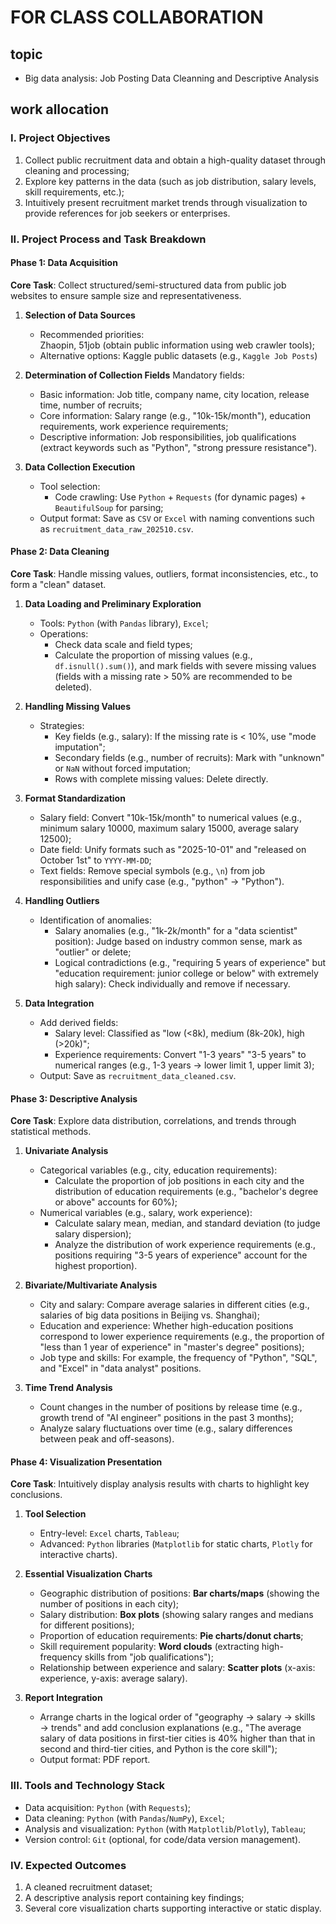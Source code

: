 # FOR CLASS COLLABORATION

## topic

* Big data analysis: Job Posting Data Cleanning and Descriptive Analysis

## work allocation
### **I. Project Objectives**
1. Collect public recruitment data and obtain a high-quality dataset through cleaning and processing;
2. Explore key patterns in the data (such as job distribution, salary levels, skill requirements, etc.);
3. Intuitively present recruitment market trends through visualization to provide references for job seekers or enterprises.


### **II. Project Process and Task Breakdown**

#### **Phase 1: Data Acquisition**
**Core Task**: Collect structured/semi-structured data from public job websites to ensure sample size and representativeness.

1. **Selection of Data Sources**
   - Recommended priorities:  
     Zhaopin, 51job (obtain public information using web crawler tools);  
   - Alternative options: Kaggle public datasets (e.g., `Kaggle Job Posts`)  

2. **Determination of Collection Fields** 
   Mandatory fields:  
   - Basic information: Job title, company name, city location, release time, number of recruits;  
   - Core information: Salary range (e.g., "10k-15k/month"), education requirements, work experience requirements;  
   - Descriptive information: Job responsibilities, job qualifications (extract keywords such as "Python", "strong pressure resistance").  

3. **Data Collection Execution** 
   - Tool selection:  
     - Code crawling: Use `Python` + `Requests` (for dynamic pages) + `BeautifulSoup` for parsing;  
   - Output format: Save as `CSV` or `Excel` with naming conventions such as `recruitment_data_raw_202510.csv`.  


#### **Phase 2: Data Cleaning**
**Core Task**: Handle missing values, outliers, format inconsistencies, etc., to form a "clean" dataset.

1. **Data Loading and Preliminary Exploration**
   - Tools: `Python` (with `Pandas` library), `Excel`;  
   - Operations:  
     - Check data scale and field types;  
     - Calculate the proportion of missing values (e.g., `df.isnull().sum()`), and mark fields with severe missing values (fields with a missing rate > 50% are recommended to be deleted).  

2. **Handling Missing Values**
   - Strategies:  
     - Key fields (e.g., salary): If the missing rate is < 10%, use "mode imputation";  
     - Secondary fields (e.g., number of recruits): Mark with "unknown" or `NaN` without forced imputation;  
     - Rows with complete missing values: Delete directly.  

3. **Format Standardization**
   - Salary field: Convert "10k-15k/month" to numerical values (e.g., minimum salary 10000, maximum salary 15000, average salary 12500);  
   - Date field: Unify formats such as "2025-10-01" and "released on October 1st" to `YYYY-MM-DD`;  
   - Text fields: Remove special symbols (e.g., `\n`) from job responsibilities and unify case (e.g., "python" → "Python").  

4. **Handling Outliers**
   - Identification of anomalies:  
     - Salary anomalies (e.g., "1k-2k/month" for a "data scientist" position): Judge based on industry common sense, mark as "outlier" or delete;  
     - Logical contradictions (e.g., "requiring 5 years of experience" but "education requirement: junior college or below" with extremely high salary): Check individually and remove if necessary.  

5. **Data Integration**
   - Add derived fields:  
     - Salary level: Classified as "low (<8k), medium (8k-20k), high (>20k)";  
     - Experience requirements: Convert "1-3 years" "3-5 years" to numerical ranges (e.g., 1-3 years → lower limit 1, upper limit 3);  
   - Output: Save as `recruitment_data_cleaned.csv`.  


#### **Phase 3: Descriptive Analysis**
**Core Task**: Explore data distribution, correlations, and trends through statistical methods.

1. **Univariate Analysis**
   - Categorical variables (e.g., city, education requirements):  
     - Calculate the proportion of job positions in each city and the distribution of education requirements (e.g., "bachelor's degree or above" accounts for 60%);  
   - Numerical variables (e.g., salary, work experience):  
     - Calculate salary mean, median, and standard deviation (to judge salary dispersion);  
     - Analyze the distribution of work experience requirements (e.g., positions requiring "3-5 years of experience" account for the highest proportion).  

2. **Bivariate/Multivariate Analysis**
   - City and salary: Compare average salaries in different cities (e.g., salaries of big data positions in Beijing vs. Shanghai);  
   - Education and experience: Whether high-education positions correspond to lower experience requirements (e.g., the proportion of "less than 1 year of experience" in "master's degree" positions);  
   - Job type and skills: For example, the frequency of "Python", "SQL", and "Excel" in "data analyst" positions.  

3. **Time Trend Analysis**
   - Count changes in the number of positions by release time (e.g., growth trend of "AI engineer" positions in the past 3 months);  
   - Analyze salary fluctuations over time (e.g., salary differences between peak and off-seasons).  


#### **Phase 4: Visualization Presentation**
**Core Task**: Intuitively display analysis results with charts to highlight key conclusions.

1. **Tool Selection**  
   - Entry-level: `Excel` charts, `Tableau`;  
   - Advanced: `Python` libraries (`Matplotlib` for static charts, `Plotly` for interactive charts).  

2. **Essential Visualization Charts**  
   - Geographic distribution of positions: **Bar charts/maps** (showing the number of positions in each city);  
   - Salary distribution: **Box plots** (showing salary ranges and medians for different positions);  
   - Proportion of education requirements: **Pie charts/donut charts**;  
   - Skill requirement popularity: **Word clouds** (extracting high-frequency skills from "job qualifications");  
   - Relationship between experience and salary: **Scatter plots** (x-axis: experience, y-axis: average salary).  

3. **Report Integration**  
   - Arrange charts in the logical order of "geography → salary → skills → trends" and add conclusion explanations (e.g., "The average salary of data positions in first-tier cities is 40% higher than that in second and third-tier cities, and Python is the core skill");  
   - Output format: PDF report.  


### **III. Tools and Technology Stack**
- Data acquisition: `Python` (with `Requests`);  
- Data cleaning: `Python` (with `Pandas`/`NumPy`), `Excel`;  
- Analysis and visualization: `Python` (with `Matplotlib`/`Plotly`), `Tableau`;  
- Version control: `Git` (optional, for code/data version management).  


### **IV. Expected Outcomes**
1. A cleaned recruitment dataset;  
2. A descriptive analysis report containing key findings;  
3. Several core visualization charts supporting interactive or static display.
